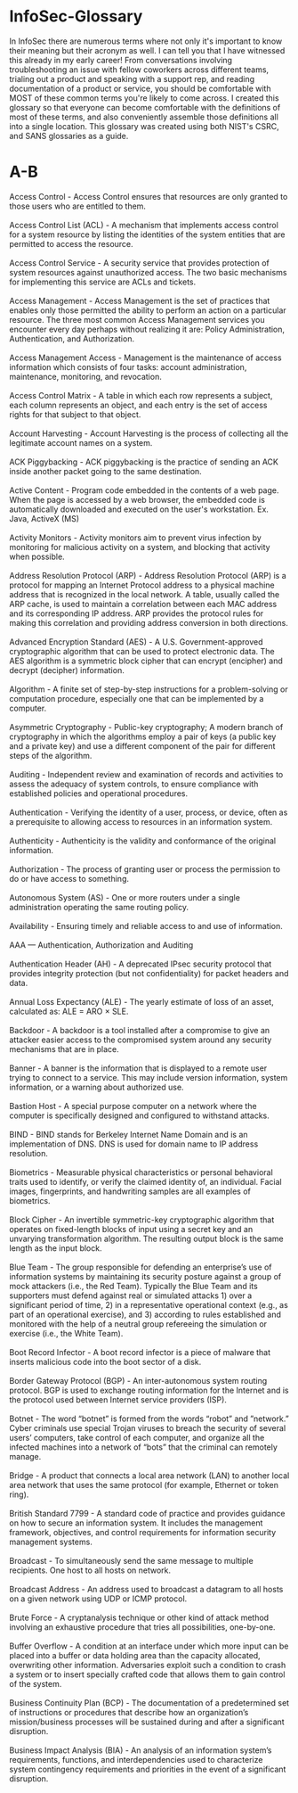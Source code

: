 # InfoSec-Glossary
In InfoSec there are numerous terms where not only it's important to know their meaning but their acronym as well. I can tell you that I have witnessed this already in my early career! From conversations involving troubleshooting an issue with fellow coworkers across different teams, trialing out a product and speaking with a support rep, and reading documentation of a product or service, you should be comfortable with MOST of these common terms you're likely to come across. I created this glossary so that everyone can become comfortable with the definitions of most of these terms, and also conveniently assemble those definitions all into a single location. This glossary was created using both NIST's CSRC, and SANS glossaries as a guide.

# A-B
Access Control - Access Control ensures that resources are only granted to those users who are entitled to them.
<br></br>
Access Control List (ACL) - A mechanism that implements access control for a system resource by listing the identities of the system entities that are permitted to access the resource.<br></br>
Access Control Service - A security service that provides protection of system resources against unauthorized access. The two basic mechanisms for implementing this service are ACLs and tickets.<br></br>
Access Management - Access Management is the set of practices that enables only those permitted the ability to perform an action on a particular resource. The three most common Access Management services you encounter every day perhaps without realizing it are: Policy Administration, Authentication, and Authorization.<br></br>
Access Management Access - Management is the maintenance of access information which consists of four tasks: account administration, maintenance, monitoring, and revocation.<br></br>
Access Control Matrix - A table in which each row represents a subject, each column represents an object, and each entry is the set of access rights for that subject to that object.<br></br>
Account Harvesting - Account Harvesting is the process of collecting all the legitimate account names on a system.<br></br>
ACK Piggybacking - ACK piggybacking is the practice of sending an ACK inside another packet going to the same destination.<br></br>
Active Content - Program code embedded in the contents of a web page. When the page is accessed by a web browser, the embedded code is automatically downloaded and executed on the user's workstation. Ex. Java, ActiveX (MS)<br></br>
Activity Monitors - Activity monitors aim to prevent virus infection by monitoring for malicious activity on a system, and blocking that activity when possible.<br></br>
Address Resolution Protocol (ARP) - Address Resolution Protocol (ARP) is a protocol for mapping an Internet Protocol address to a physical machine address that is recognized in the local network. A table, usually called the ARP cache, is used to maintain a correlation between each MAC address and its corresponding IP address. ARP provides the protocol rules for making this correlation and providing address conversion in both directions.<br></br>
Advanced Encryption Standard (AES) - A U.S. Government-approved cryptographic algorithm that can be used to protect electronic data. The AES algorithm is a symmetric block cipher that can encrypt (encipher) and decrypt (decipher) information.<br></br>
Algorithm - A finite set of step-by-step instructions for a problem-solving or computation procedure, especially one that can be implemented by a computer.<br></br>
Asymmetric Cryptography - Public-key cryptography; A modern branch of cryptography in which the algorithms employ a pair of keys (a public key and a private key) and use a different component of the pair for different steps of the algorithm.<br></br>
Auditing - Independent review and examination of records and activities to assess the adequacy of system controls, to ensure compliance with established policies and operational procedures.<br></br>
Authentication - Verifying the identity of a user, process, or device, often as a prerequisite to allowing access to resources in an information system.<br></br>
Authenticity - Authenticity is the validity and conformance of the original information.<br></br>
Authorization - The process of granting user or process the permission to do or have access to something.<br></br>
Autonomous System (AS) - One or more routers under a single administration operating the same routing policy.<br></br>
Availability - Ensuring timely and reliable access to and use of information.<br></br>
AAA — Authentication, Authorization and Auditing <br></br>
Authentication Header (AH) - A deprecated IPsec security protocol that provides integrity protection (but not confidentiality) for packet headers and data.<br></br>
Annual Loss Expectancy (ALE) - The yearly estimate of loss of an asset, calculated as: ALE = ARO × SLE.<br></br>
Backdoor - A backdoor is a tool installed after a compromise to give an attacker easier access to the compromised system around any security mechanisms that are in place.<br></br>
Banner - A banner is the information that is displayed to a remote user trying to connect to a service. This may include version information, system information, or a warning about authorized use.<br></br>
Bastion Host - A special purpose computer on a network where the computer is specifically designed and configured to withstand attacks.<br></br>
BIND - BIND stands for Berkeley Internet Name Domain and is an implementation of DNS. DNS is used for domain name to IP address resolution.<br></br>
Biometrics - Measurable physical characteristics or personal behavioral traits used to identify, or verify the claimed identity of, an individual. Facial images, fingerprints, and handwriting samples are all examples of biometrics.<br></br>
Block Cipher - An invertible symmetric-key cryptographic algorithm that operates on fixed-length blocks of input using a secret key and an unvarying transformation algorithm. The resulting output block is the same length as the input block.<br></br>
Blue Team - The group responsible for defending an enterprise’s use of information systems by maintaining its security posture against a group of mock attackers (i.e., the Red Team). Typically the Blue Team and its supporters must defend against real or simulated attacks 1) over a significant period of time, 2) in a representative operational context (e.g., as part of an operational exercise), and 3) according to rules established and monitored with the help of a neutral group refereeing the simulation or exercise (i.e., the White Team).<br></br>
Boot Record Infector - A boot record infector is a piece of malware that inserts malicious code into the boot sector of a disk.<br></br>
Border Gateway Protocol (BGP) - An inter-autonomous system routing protocol. BGP is used to exchange routing information for the Internet and is the protocol used between Internet service providers (ISP).<br></br>
Botnet - The word “botnet” is formed from the words “robot” and ”network.” Cyber criminals use special Trojan viruses to breach the security of several users’ computers, take control of each computer, and organize all the infected machines into a network of “bots” that the criminal can remotely manage.<br></br>
Bridge - A product that connects a local area network (LAN) to another local area network that uses the same protocol (for example, Ethernet or token ring).<br></br>
British Standard 7799 - A standard code of practice and provides guidance on how to secure an information system. It includes the management framework, objectives, and control requirements for information security management systems.<br></br>
Broadcast - To simultaneously send the same message to multiple recipients. One host to all hosts on network.<br></br>
Broadcast Address - An address used to broadcast a datagram to all hosts on a given network using UDP or ICMP protocol.<br></br>
Brute Force - A cryptanalysis technique or other kind of attack method involving an exhaustive procedure that tries all possibilities, one-by-one.<br></br>
Buffer Overflow - A condition at an interface under which more input can be placed into a buffer or data holding area than the capacity allocated, overwriting other information. Adversaries exploit such a condition to crash a system or to insert specially crafted code that allows them to gain control of the system.<br></br>
Business Continuity Plan (BCP) - The documentation of a predetermined set of instructions or procedures that describe how an organization’s mission/business processes will be sustained during and after a significant disruption.<br></br>
Business Impact Analysis (BIA) - An analysis of an information system’s requirements, functions, and interdependencies used to characterize system contingency requirements and priorities in the event of a significant disruption.<br></br>







